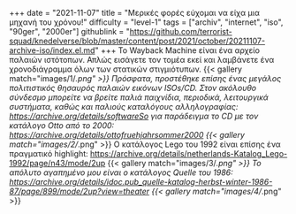 +++
date = "2021-11-07"
title = "Μερικές φορές εύχομαι να είχα μια μηχανή του χρόνου!"
difficulty = "level-1"
tags = ["archiv", "internet", "iso", "90ger", "2000er"]
githublink = "https://github.com/terrorist-squad/knedelverse/blob/master/content/post/2021/october/20211107-archive-iso/index.el.md"
+++
Το Wayback Machine είναι ένα αρχείο παλαιών ιστότοπων. Απλώς εισάγετε τον τομέα εκεί και λαμβάνετε ένα χρονοδιάγραμμα όλων των στατικών στιγμιότυπων.
{{< gallery match="images/1/*.png" >}}
Πρόσφατα, προστέθηκε επίσης ένας μεγάλος πολιτιστικός θησαυρός παλαιών εικόνων ISOs/CD. Στον ακόλουθο σύνδεσμο μπορείτε να βρείτε παλιά παιχνίδια, περιοδικά, λειτουργικά συστήματα, καθώς και παλιούς καταλόγους αλληλογραφίας: https://archive.org/details/softwareSo για παράδειγμα το CD με τον κατάλογο Otto από το 2000: https://archive.org/details/ottofruehjahrsommer2000
{{< gallery match="images/2/*.png" >}}
Ο κατάλογος Lego του 1992 είναι επίσης ένα πραγματικό highlight: https://archive.org/details/netherlands-Katalog_Lego-1992/page/n43/mode/2up
{{< gallery match="images/3/*.png" >}}
Το απόλυτο αγαπημένο μου είναι ο κατάλογος Quelle του 1986: https://archive.org/details/idoc.pub_quelle-katalog-herbst-winter-1986-87/page/899/mode/2up?view=theater
{{< gallery match="images/4/*.png" >}}